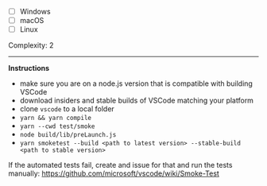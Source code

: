 - [ ] Windows
- [ ] macOS
- [ ] Linux

Complexity: 2

---

**Instructions**
* make sure you are on a node.js version that is compatible with building VSCode
* download insiders and stable builds of VSCode matching your platform
* clone `vscode` to a local folder
* `yarn && yarn compile`
* `yarn --cwd test/smoke`
* `node build/lib/preLaunch.js`
* `yarn smoketest --build <path to latest version> --stable-build <path to stable version>`

If the automated tests fail, create and issue for that and run the tests manually: https://github.com/microsoft/vscode/wiki/Smoke-Test